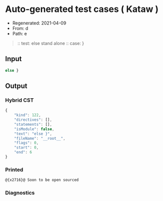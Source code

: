 # Auto-generated test cases ( Kataw )
- Regenerated: 2021-04-09
- From: d
- Path: e
> :: test: else stand alone
> :: case: }
## Input

`````js
else }
`````

## Output

### Hybrid CST

```javascript
{
    "kind": 122,
    "directives": [],
    "statements": [],
    "isModule": false,
    "text": "else }",
    "fileName": "__root__",
    "flags": 0,
    "start": 0,
    "end": 6
}
```

### Printed

```javascript
@{x2716}@ Soon to be open sourced
```

### Diagnostics

```javascript

```


